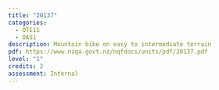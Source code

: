 ```yaml
---
title: "20137"
categories:
  - OTE1S
  - OAS1
description: Mountain bike on easy to intermediate terrain
pdf: https://www.nzqa.govt.nz/nqfdocs/units/pdf/20137.pdf
level: "1"
credits: 2
assessment: Internal
---
```

